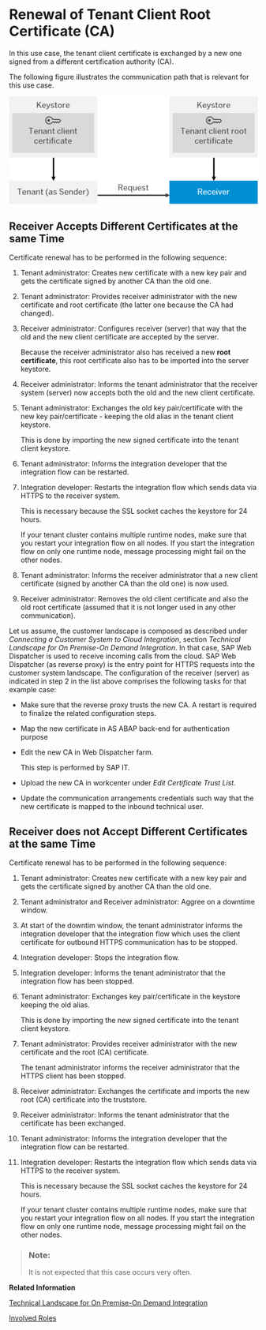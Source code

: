 <!-- loio8dc5877895c84b85af60fea70d15d640 -->

# Renewal of Tenant Client Root Certificate \(CA\)

In this use case, the tenant client certificate is exchanged by a new one signed from a different certification authority \(CA\).

The following figure illustrates the communication path that is relevant for this use case.

![](images/SAP_HCI_Security_Renewal_-_HTTPS_Certificate_Outbound_HCI_Tenant_36ffd91.png)



## Receiver Accepts Different Certificates at the same Time

Certificate renewal has to be performed in the following sequence:

1.  Tenant administrator: Creates new certificate with a new key pair and gets the certificate signed by another CA than the old one.
2.  Tenant administrator: Provides receiver administrator with the new certificate and root certificate \(the latter one because the CA had changed\).
3.  Receiver administrator: Configures receiver \(server\) that way that the old and the new client certificate are accepted by the server.

    Because the receiver administrator also has received a new **root certificate**, this root certificate also has to be imported into the server keystore.

4.  Receiver administrator: Informs the tenant administrator that the receiver system \(server\) now accepts both the old and the new client certificate.
5.  Tenant administrator: Exchanges the old key pair/certificate with the new key pair/certificate - keeping the old alias in the tenant client keystore.

    This is done by importing the new signed certificate into the tenant client keystore.

6.  Tenant administrator: Informs the integration developer that the integration flow can be restarted.
7.  Integration developer: Restarts the integration flow which sends data via HTTPS to the receiver system.

    This is necessary because the SSL socket caches the keystore for 24 hours.

    If your tenant cluster contains multiple runtime nodes, make sure that you restart your integration flow on all nodes. If you start the integration flow on only one runtime node, message processing might fail on the other nodes.

8.  Tenant administrator: Informs the receiver administrator that a new client certificate \(signed by another CA than the old one\) is now used.
9.  Receiver administrator: Removes the old client certificate and also the old root certificate \(assumed that it is not longer used in any other communication\).

Let us assume, the customer landscape is composed as described under *Connecting a Customer System to Cloud Integration*, section *Technical Landscape for On Premise-On Demand Integration*. In that case, SAP Web Dispatcher is used to receive incoming calls from the cloud. SAP Web Dispatcher \(as reverse proxy\) is the entry point for HTTPS requests into the customer system landscape. The configuration of the receiver \(server\) as indicated in step 2 in the list above comprises the following tasks for that example case:

-   Make sure that the reverse proxy trusts the new CA. A restart is required to finalize the related configuration steps.
-   Map the new certificate in AS ABAP back-end for authentication purpose
-   Edit the new CA in Web Dispatcher farm.

    This step is performed by SAP IT.

-   Upload the new CA in workcenter under *Edit Certificate Trust List*.
-   Update the communication arrangements credentials such way that the new certificate is mapped to the inbound technical user.



## Receiver does not Accept Different Certificates at the same Time

Certificate renewal has to be performed in the following sequence:

1.  Tenant administrator: Creates new certificate with a new key pair and gets the certificate signed by another CA than the old one.
2.  Tenant administrator and Receiver administrator: Aggree on a downtime window.
3.  At start of the downtim window, the tenant administrator informs the integration developer that the integration flow which uses the client certificate for outbound HTTPS communication has to be stopped.
4.  Integration developer: Stops the integration flow.
5.  Integration developer: Informs the tenant administrator that the integration flow has been stopped.
6.  Tenant administrator: Exchanges key pair/certificate in the keystore keeping the old alias.

    This is done by importing the new signed certificate into the tenant client keystore.

7.  Tenant administrator: Provides receiver administrator with the new certificate and the root \(CA\) certificate.

    The tenant administrator informs the receiver administrator that the HTTPS client has been stopped.

8.  Receiver administrator: Exchanges the certificate and imports the new root \(CA\) certificate into the truststore.
9.  Receiver administrator: Informs the tenant administrator that the certificate has been exchanged.
10. Tenant administrator: Informs the integration developer that the integration flow can be restarted.
11. Integration developer: Restarts the integration flow which sends data via HTTPS to the receiver system.

    This is necessary because the SSL socket caches the keystore for 24 hours.

    If your tenant cluster contains multiple runtime nodes, make sure that you restart your integration flow on all nodes. If you start the integration flow on only one runtime node, message processing might fail on the other nodes.


> ### Note:  
> It is not expected that this case occurs very often.

**Related Information**  


[Technical Landscape for On Premise-On Demand Integration](technical-landscape-for-on-premise-on-demand-integration-f69e177.md "As one example for certificate-based connectivity, customer intends to connect a customer-based SAP on-premise system (based on SAP Application Server ABAP with Cloud Integration).")

[Involved Roles](involved-roles-3968091.md "The security artifact renewal process requires that different persons perform a sequence of steps in a coordinated way on each side of the communication. The exact sequence depends on the kind of security material which is renewed and on the use case.")

